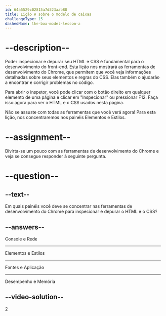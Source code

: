 ```yaml
---
id: 64a5529c02815a7d323aab88
title: Lição A sobre o modelo de caixas
challengeType: 15
dashedName: the-box-model-lesson-a
---
```


# --description--

Poder inspecionar e depurar seu HTML e CSS é fundamental para o desenvolvimento do front-end. Esta lição nos mostrará as ferramentas de desenvolvimento do Chrome, que permitem que você veja informações detalhadas sobre seus elementos e regras do CSS. Elas também o ajudarão a encontrar e corrigir problemas no código.

Para abrir o inspetor, você pode clicar com o botão direito em qualquer elemento de uma página e clicar em "Inspecionar" ou pressionar F12. Faça isso agora para ver o HTML e o CSS usados nesta página.

Não se assuste com todas as ferramentas que você verá agora! Para esta lição, nos concentraremos nos painéis Elementos e Estilos.

# --assignment--

Divirta-se um pouco com as ferramentas de desenvolvimento do Chrome e veja se consegue responder à seguinte pergunta.

# --question--

## --text--

Em quais painéis você deve se concentrar nas ferramentas de desenvolvimento do Chrome para inspecionar e depurar o HTML e o CSS?

## --answers--

Console e Rede

---

Elementos e Estilos

---

Fontes e Aplicação

---

Desempenho e Memória


## --video-solution--

2
